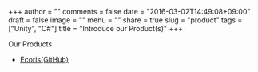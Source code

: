 +++
author = ""
comments = false
date = "2016-03-02T14:49:08+09:00"
draft = false
image = ""
menu = ""
share = true
slug = "product"
tags = ["Unity", "C#"]
title = "Introduce our Product(s)"
+++

Our Products  
* [Ecoris(GitHub)](https://github.com/13J-Programmers/3J-class-project)